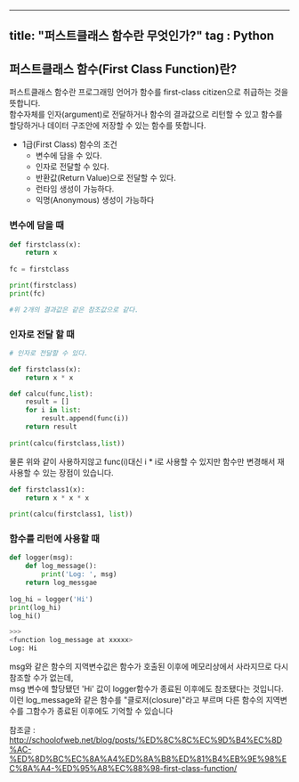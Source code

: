 
---
title: "퍼스트클래스 함수란 무엇인가?"
tag : Python
---

## 퍼스트클래스 함수(First Class Function)란?

퍼스트클래스 함수란 프로그래밍 언어가 함수를 first-class citizen으로 취급하는 것을 뜻합니다.  
함수자체를 인자(argument)로 전달하거나 함수의 결과값으로 리턴할 수 있고 함수를 할당하거나 데이터 구조안에 저장할 수 있는 함수를 뜻합니다.

* 1급(First Class) 함수의 조건  
  * 변수에 담을 수 있다.
  * 인자로 전달할 수 있다.
  * 반환값(Return Value)으로 전달할 수 있다.
  * 런타임 생성이 가능하다.
  * 익명(Anonymous) 생성이 가능하다
 
### 변수에 담을 때
```python
def firstclass(x):
    return x
    
fc = firstclass

print(firstclass)
print(fc)

#위 2개의 결과값은 같은 참조값으로 같다.
```

### 인자로 전달 할 때
```python
# 인자로 전달할 수 있다.

def firstclass(x):
    return x * x

def calcu(func,list):
    result = []
    for i in list:
        result.append(func(i))
    return result
    
print(calcu(firstclass,list))
```

물론 위와 같이 사용하지않고 func(i)대신 i * i로 사용할 수 있지만 함수만 변경해서 재사용할 수 있는 장점이 있습니다.

```python
def firstclass1(x):
    return x * x * x
    
print(calcu(firstclass1, list))
```
### 함수를 리턴에 사용할 때
```python 
def logger(msg):
    def log_message():
        print('Log: ', msg)
    return log_messgae
    
log_hi = logger('Hi')
print(log_hi)
log_hi()

>>>
<function log_message at xxxxx>
Log: Hi
```

msg와 같은 함수의 지역변수값은 함수가 호출된 이후에 메모리상에서 사라지므로 다시 참조할 수가 없는데,  
msg 변수에 할당됐던 'Hi' 값이 logger함수가 종료된 이후에도 참조됐다는 것입니다.  
이런 log_message와 같은 함수를 "클로저(closure)"라고 부르며 다른 함수의 지역변수를 그함수가 종료된 이후에도 기억할 수 있습니다  


참조글 : 
http://schoolofweb.net/blog/posts/%ED%8C%8C%EC%9D%B4%EC%8D%AC-%ED%8D%BC%EC%8A%A4%ED%8A%B8%ED%81%B4%EB%9E%98%EC%8A%A4-%ED%95%A8%EC%88%98-first-class-function/

